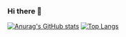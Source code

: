 ### Hi there 👋

[![Anurag's GitHub stats](https://github-readme-stats.vercel.app/api?username=mingheshen&show_icons=true)](https://github.com/anuraghazra/github-readme-stats)
[![Top Langs](https://github-readme-stats.vercel.app/api/top-langs/?username=mingheshen)](https://github.com/anuraghazra/github-readme-stats)
